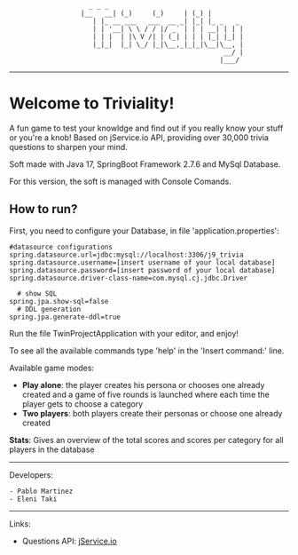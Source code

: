  ````
                     _ _ _        
                   |__   __| (_)     (_)     | (_) |       
                      | |_ __ ___   ___  __ _| |_| |_ _   _
                      | | '__| \ \ / / |/ _` | | | __| | | |
                      | | |  | |\ V /| | (_| | | | |_| |_| |
                      |_|_|  |_| \_/ |_|\__,_|_|_|\__|\__, |
                                                       __/ |
                                                      |___/
````
---
# Welcome to Triviality!

A fun game to test your knowldge and find out if you really know your stuff or you're a knob!
Based on jService.io API, providing over 30,000 trivia questions to sharpen your mind.

Soft made with Java 17, SpringBoot Framework 2.7.6 and MySql Database.

For this version, the soft is managed with Console Comands.

## How to run?

First, you need to configure your Database, in file 'application.properties':

```properties
#datasource configurations
spring.datasource.url=jdbc:mysql://localhost:3306/j9_trivia
spring.datasource.username=[insert username of your local database]
spring.datasource.password=[insert password of your local database]
spring.datasource.driver-class-name=com.mysql.cj.jdbc.Driver

  # show SQL
spring.jpa.show-sql=false
  # DDL generation
spring.jpa.generate-ddl=true
```
Run the file TwinProjectApplication with your editor, and enjoy! 

To see all the available commands type 'help' in the 'Insert command:' line.

Available game modes:
* **Play alone**:  the player creates his persona or chooses one already created and a game of five rounds is launched where each time the player gets to choose a category
* **Two players**: both players create their personas or choose one already created

**Stats**: Gives an overview of the total scores and scores per category for all players in the database

---

Developers:

    - Pablo Martinez
    - Eleni Taki
---

Links:

- Questions API: <a href="https://jservice.io/" target="jService.io">jService.io</a>


